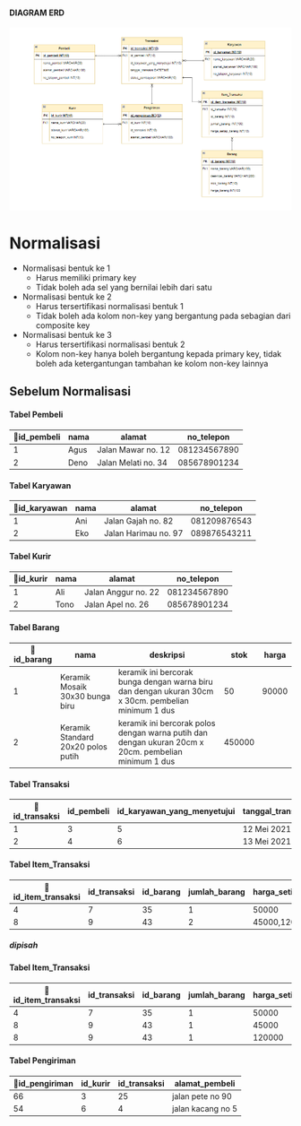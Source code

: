 #### DIAGRAM ERD
![Tambah Data](https://github.com/NormalikaShandi/IF214002/blob/main/Pertemuan6/img%20draw.io/Screenshot%20(749).png "Tambah Data")

# Normalisasi
- Normalisasi bentuk ke 1
    - Harus memiliki primary key
    - Tidak boleh ada sel yang bernilai lebih dari satu
- Normalisasi bentuk ke 2
    - Harus tersertifikasi normalisasi bentuk 1
    - Tidak boleh ada kolom non-key yang bergantung pada sebagian dari composite key
- Normalisasi bentuk ke 3
    - Harus tersertifikasi normalisasi bentuk 2
    - Kolom non-key hanya boleh bergantung kepada primary key, tidak boleh ada ketergantungan tambahan ke kolom non-key lainnya

## Sebelum Normalisasi
#### Tabel Pembeli
|🔑id_pembeli|nama|alamat|no_telepon|
|---|---|---|---|
|1|Agus|Jalan Mawar no. 12|081234567890|
|2|Deno|Jalan Melati no. 34|085678901234|

#### Tabel Karyawan
|🔑id_karyawan|nama|alamat|no_telepon|
|---|---|---|---|
|1|Ani|Jalan Gajah no. 82|081209876543|
|2|Eko|Jalan Harimau no. 97|089876543211|

#### Tabel Kurir
|🔑id_kurir|nama|alamat|no_telepon|
|---|---|---|---|
|1|Ali|Jalan Anggur no. 22|081234567890|
|2|Tono|Jalan Apel no. 26|085678901234|

#### Tabel Barang
|🔑id_barang|nama|deskripsi|stok|harga|
|---|---|---|---|---|
|1|Keramik Mosaik 30x30 bunga biru|keramik ini bercorak bunga dengan warna biru dan dengan ukuran 30cm x 30cm. pembelian minimum 1 dus|50|90000|
|2|Keramik Standard 20x20 polos putih|keramik ini bercorak polos dengan warna putih dan dengan ukuran 20cm x 20cm. pembelian minimum 1 dus|450000|

#### Tabel Transaksi
|🔑id_transaksi|id_pembeli|id_karyawan_yang_menyetujui|tanggal_transaksi|status_pembayaran|
|---|---|---|---|---|
|1|3|5|12 Mei 2021|Berhasil|
|2|4|6|13 Mei 2021|Gagal|

#### Tabel Item_Transaksi
|🔑id_item_transaksi|id_transaksi|id_barang|jumlah_barang|harga_setiap_barang|
|---|---|---|---|---|
|4|7|35|1|50000|
|8|9|43|2|45000,120000|

##### dipisah
#### Tabel Item_Transaksi
|🔑id_item_transaksi|id_transaksi|id_barang|jumlah_barang|harga_setiap_barang|
|---|---|---|---|---|
|4|7|35|1|50000|
|8|9|43|1|45000|
|8|9|43|1|120000|

#### Tabel Pengiriman
|🔑id_pengiriman|id_kurir|id_transaksi|alamat_pembeli|
|---|---|---|---|
|66|3|25|jalan pete no 90|
|54|6|4|jalan kacang no 5|
